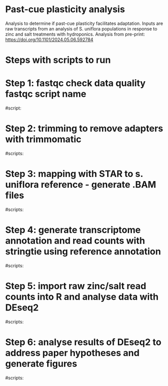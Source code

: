 # Past-cue plasticity analysis
Analysis to determine if past-cue plasticity facilitates adaptation.
Inputs are raw transcripts from an analysis of S. uniflora populations in response to zinc and salt treatments with hydroponics.
Analysis from pre-print: https://doi.org/10.1101/2024.05.06.592784 
# Steps with scripts to run
 #  Step 1: fastqc check data quality fastqc script name
  #script: 
 #  Step 2: trimming to remove adapters with trimmomatic
#scripts: 
# Step 3: mapping with STAR to s. uniflora reference - generate .BAM files
#scripts: 
# Step 4: generate transcriptome annotation and read counts with stringtie using reference annotation
#scripts:
# Step 5: import raw zinc/salt read counts into R and analyse data with DEseq2
#scripts:
# Step 6: analyse results of DEseq2 to address paper hypotheses and generate figures
#scripts:
